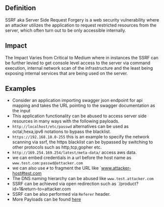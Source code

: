 
## Definition

SSRF aka Server Side Request Forgery is a web security vulnerability where an attacker utilizes the application to request restricted resources from the server, which often turn out to be only accessible internally.

## Impact

The Impact Varies from Critical to Medium where in instances the SSRF can be further levied to get console level access to the server via command execution, internal network scan of the infrastructure and the least being exposing internal services that are being used on the server.

## Examples

* Consider an application importing swagger json endpoint for api mapping and takes the URL pointing to the swagger documentation as the input 
* This application functionality can be abused to access server side resources in many ways with the following payloads.
* `http://localhost/etc/passwd` alternatives can be used as octal,hexa,ipv6 notations to bypass the blacklist.
* `https://192.168.10.0-255` this is an example to specify the network scanning via ssrf, the https blacklist can be bypassed by switching to other protocols such as http,tcp,gopher etc.
* `http://169.254.169.254/latest/meta-data/` access aws data.
* we can embed credentials in a url before the host name as `www.test.com:passwd@attacker.com`
* we can also use `#` to fragment the URL like `www.attacker-host#test.com
* The DNS naming hierarchy can be abused like `www.test.attacker.com`
* SSRF can be achieved via open redirection such as `/product?id=1&return-to=attacker.com
* SSRF can be also performed via `Referer` header.
* More Payloads can be found [here](https://github.com/swisskyrepo/PayloadsAllTheThings/tree/master/Server%20Side%20Request%20Forgery) 